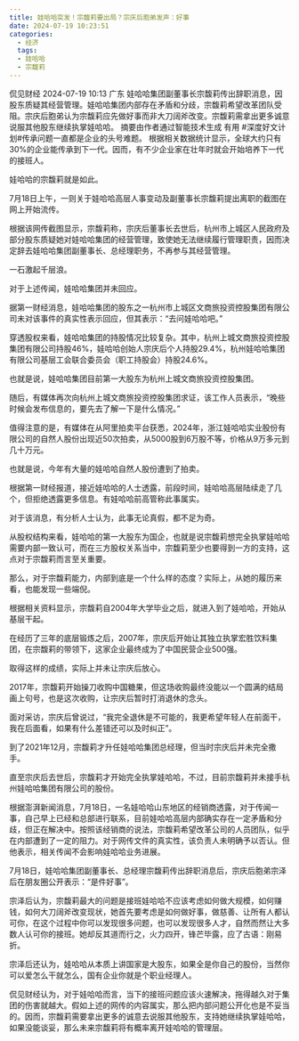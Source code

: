 ```yaml
---
title: 娃哈哈突发！宗馥莉要出局？宗庆后胞弟发声：好事
date: 2024-07-19 10:23:51
categories:
  - 经济
  tags:
  - 娃哈哈
  - 宗馥莉
---
```


侃见财经
2024-07-19 10:13
广东
娃哈哈集团副董事长宗馥莉传出辞职消息，因股东质疑其经营管理。娃哈哈集团内部存在矛盾和分歧，宗馥莉希望改革团队受阻。宗庆后胞弟认为宗馥莉应先做好事而非大刀阔斧改变。宗馥莉需拿出更多诚意说服其他股东继续执掌娃哈哈。
摘要由作者通过智能技术生成
有用
#深度好文计划#传承问题一直都是企业的头号难题。
根据相关数据统计显示，全球大约只有30%的企业能传承到下一代。因而，有不少企业家在壮年时就会开始培养下一代的接班人。

娃哈哈的宗馥莉就是如此。

7月18日上午，一则关于娃哈哈高层人事变动及副董事长宗馥莉提出离职的截图在网上开始流传。


根据该网传截图显示，宗馥莉称，宗庆后董事长去世后，杭州市上城区人民政府及部分股东质疑她对娃哈哈集团的经营管理，致使她无法继续履行管理职责，因而决定辞去娃哈哈集团副董事长、总经理职务，不再参与其经营管理。

一石激起千层浪。

对于上述传闻，娃哈哈集团并未回应。

据第一财经消息，娃哈哈集团的股东之一杭州市上城区文商旅投资控股集团有限公司未对该事件的真实性表示回应，但其表示：“去问娃哈哈吧。”

穿透股权来看，娃哈哈集团的持股情况比较复杂。其中，杭州上城文商旅投资控股集团有限公司持股46%，娃哈哈创始人宗庆后个人持股29.4%，杭州娃哈哈集团有限公司基层工会联合委员会（职工持股会）持股24.6%。

也就是说，娃哈哈集团目前第一大股东为杭州上城文商旅投资控股集团。


随后，有媒体再次向杭州上城文商旅投资控股集团求证，该工作人员表示，“晚些时候会发布信息的，要先去了解一下是什么情况。”

值得注意的是，有媒体在从阿里拍卖平台获悉，2024年，浙江娃哈哈实业股份有限公司的自然人股份出现近50次拍卖，从5000股到6万股不等，价格从9万多元到几十万元。

也就是说，今年有大量的娃哈哈自然人股份遭到了拍卖。

根据第一财经报道，接近娃哈哈的人士透露，前段时间，娃哈哈高层陆续走了几个，但拒绝透露更多信息。有娃哈哈前高管称此事属实。

对于该消息，有分析人士认为，此事无论真假，都不足为奇。

从股权结构来看，娃哈哈的第一大股东为国企，也就是说宗馥莉想完全执掌娃哈哈需要内部一致认可，而在三方股权关系当中，宗馥莉至少也要得到一方的支持，这点对于宗馥莉而言至关重要。

那么，对于宗馥莉能力，内部到底是一个什么样的态度？实际上，从她的履历来看，也能发现一些端倪。

根据相关资料显示，宗馥莉自2004年大学毕业之后，就进入到了娃哈哈，开始从基层干起。

在经历了三年的底层锻炼之后，2007年，宗庆后开始让其独立执掌宏胜饮料集团，在宗馥莉的带领下，这家企业最终成为了中国民营企业500强。

取得这样的成绩，实际上并未让宗庆后放心。

2017年，宗馥莉开始操刀收购中国糖果，但这场收购最终没能以一个圆满的结局画上句号，也是这次收购，让宗庆后暂时打消退休的念头。

面对采访，宗庆后曾说过，“我完全退休是不可能的，我更希望年轻人在前面干，我在后面看，如果有什么差错还可以及时纠正”。

到了2021年12月，宗馥莉才升任娃哈哈集团总经理，但当时宗庆后并未完全撒手。

直至宗庆后去世后，宗馥莉才开始完全执掌娃哈哈，不过，目前宗馥莉并未接手杭州娃哈哈集团有限公司的股份。

根据澎湃新闻消息，7月18日，一名娃哈哈山东地区的经销商透露，对于传闻一事，自己早上已经和总部进行联系，目前娃哈哈高层内部确实存在一定矛盾和分歧，但正在解决中。按照该经销商的说法，宗馥莉希望改革公司的人员团队，似乎在内部遭到了一定的阻力。对于网传文件的真实性，该负责人未明确予以否认。但他表示，相关传闻不会影响娃哈哈业务进展。

7月18日，娃哈哈集团副董事长、总经理宗馥莉传出辞职消息后，宗庆后胞弟宗泽后在朋友圈公开表示：“是件好事”。

宗泽后认为，宗馥莉最大的问题是接班娃哈哈不应该考虑如何做大规模，如何赚钱，如何大刀阔斧改变现状，她首先要考虑是如何做好事，做慈善、让所有人都认可你，在这个过程中你可以发现很多问题，也可以发现很多人才，自然而然让大多数人认可你的接班。她却反其道而行之，火力四开，锋芒毕露，应了古语：刚易折。

宗泽后还认为，娃哈哈从本质上讲国家是大股东，如果全是你自己的股份，当然你可以爱怎么干就怎么，国有企业你就是个职业经理人。

侃见财经认为，对于娃哈哈而言，当下的接班问题应该火速解决，拖得越久对于集团的伤害就越大。假如上述的网传的内容属实，那么把内部问题公开化也是不妥当的。因而，宗馥莉需要拿出更多的诚意去说服其他股东，支持她继续执掌娃哈哈，如果没能谈妥，那么未来宗馥莉将有概率离开娃哈哈的管理层。